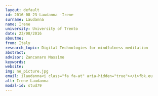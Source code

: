 ```yaml
---
layout: default 
id: 2016-08-23-Laudanna -Irene
surname: Laudanna 
name: Irene
university: University of Trento
date: 23/08/2016
aboutme: 
from: Italy
research_topic: Digital Technologies for mindfulness meditation
abstract: 
advisor: Zancanaro Massimo
keywords: 
website: 
img: no_picture.jpg
email: ilaudanna<i class="fa fa-at" aria-hidden="true"></i>fbk.eu
alt: Irene Laudanna 
modal-id: stud79
---
```

